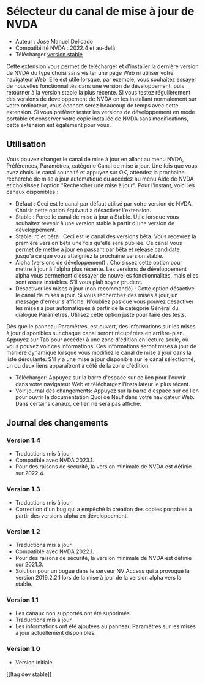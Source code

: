 # Sélecteur du canal de mise à jour de NVDA #

* Auteur : Jose Manuel Delicado
* Compatibilité NVDA : 2022.4 et au-delà
* Télécharger [version stable][1]

Cette extension vous permet de télécharger et d'installer la dernière
version de NVDA du type choisi sans visiter une page Web ni utiliser votre
navigateur Web. Elle est utile lorsque, par exemple, vous souhaitez essayer
de nouvelles fonctionnalités dans une version de développement, puis
retourner  à la version stable la plus récente. Si vous testez régulièrement
des versions de développement de NVDA en les installant normalement sur
votre ordinateur, vous économiserez beaucoup de temps avec cette
extension. Si vous préférez tester les versions de développement en mode
portable et conserver votre copie installée de NVDA sans modifications,
cette extension est également pour vous.

## Utilisation

Vous pouvez changer le canal de mise à jour en allant au menu NVDA,
Préférences, Paramètres, catégorie Canal de mise à jour. Une fois que vous
avez choisi le canal souhaité et appuyez sur OK, attendez la prochaine
recherche de mise à jour automatique ou accédez au menu Aide de NVDA et
choisissez l'option "Rechercher une mise à jour". Pour l'instant, voici les
canaux disponibles :

* Défaut : Ceci est le canal par défaut utilisé par votre version de
  NVDA. Choisir cette option équivaut à désactiver l'extension.
* Stable : Force le canal de mise à jour à Stable. Utile lorsque vous
  souhaitez revenir à une version stable à partir d'une version de
  développement.
* Stable, rc et bêta : Ceci est le canal des versions bêta. Vous recevrez la
  première version bêta une fois qu'elle sera publiée. Ce canal vous permet
  de mettre à jour en passant  par bêta et release candidate jusqu'à ce que
  vous atteigniez la prochaine version stable.
* Alpha (versions de développement) : Choisissez cette option pour mettre à
  jour à l'alpha plus récente. Les versions de développement alpha vous
  permettent d'essayer de nouvelles fonctionnalités, mais elles sont assez
  instables. S'il vous plaît soyez prudent.
* Désactiver les mises à jour (non recommandé) : Cette option désactive le
  canal de mises à jour. Si vous recherchez des mises à jour, un message
  d'erreur s'affiche. N'oubliez pas que vous pouvez désactiver les mises à
  jour automatiques à partir de la catégorie Général du dialogue
  Paramètres. Utilisez cette option juste pour faire des tests.

Dès que le panneau  Paramètres, est ouvert, des informations sur les mises à
jour disponibles sur chaque canal seront récupérées en arrière-plan. Appuyez
sur Tab pour accéder à une zone d'édition en lecture seule, où vous pouvez
voir ces informations. Ces informations seront mises à jour de manière
dynamique lorsque vous modifiez le canal de mise à jour dans la liste
déroulante. S'il y a une mise à jour disponible sur le canal sélectionné, un
ou deux liens apparaîtront à côté de la zone d'édition:

* Télécharger: Appuyez sur la barre d'espace sur ce lien pour l'ouvrir dans
  votre navigateur Web et téléchargez l'installateur le plus récent.
* Voir journal des changements: Appuyez sur la barre d'espace sur ce lien
  pour ouvrir la documentation Quoi de Neuf dans votre navigateur Web. Dans
  certains canaux, ce lien ne sera pas affiché.

## Journal des changements

### Version 1.4

* Traductions mis à jour.
* Compatible avec NVDA 2023.1.
* Pour des raisons de sécurité, la version minimale de NVDA est définie sur
  2022.4.

### Version 1.3

* Traductions mis à jour.
* Correction d'un bug qui a empêché la création des copies portables à
  partir des versions alpha en développement.

### Version 1.2

* Traductions mis à jour.
* Compatible avec NVDA 2022.1.
* Pour des raisons de sécurité, la version minimale de NVDA est définie sur
  2021.3.
* Solution pour un bogue dans le serveur NV Access  qui a provoqué la
  version 2019.2.2.1 lors de la mise à jour de la version alpha vers la
  stable.

### Version 1.1

* Les canaux non supportés ont été supprimés.
* Traductions mis à jour.
* Les informations ont été ajoutées au panneau Paramètres sur les mises à
  jour actuellement disponibles.

### Version 1.0

* Version initiale.

[[!tag dev stable]]

[1]: https://www.nvaccess.org/addonStore/legacy?file=updateChannel
